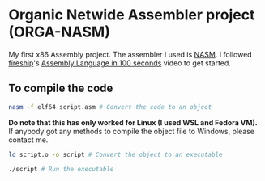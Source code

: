 # Organic Netwide Assembler project (ORGA-NASM)

My first x86 Assembly project. The assembler I used is [NASM](https://www.nasm.us/).
I followed [fireship](https://github.com/fireship-io)'s [Assembly Language in 100 seconds](https://www.youtube.com/watch?v=4gwYkEK0gOk) video to get started.

## To compile the code

```sh
nasm -f elf64 script.asm # Convert the code to an object
```

**Do note that this has only worked for Linux (I used WSL and Fedora VM).** If anybody got any methods to compile the object file to Windows, please contact me.

```sh
ld script.o -o script # Convert the object to an executable
```

```sh
./script # Run the executable
```
